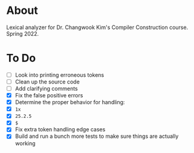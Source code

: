 # About

Lexical analyzer for Dr. Changwook Kim's Compiler Construction course. Spring 2022.

# To Do
- [ ] Look into printing erroneous tokens
- [ ] Clean up the source code
- [ ] Add clarifying comments
- [x] Fix the false positive errors
- [x] Determine the proper behavior for handling:
- [x] `1x`
- [x] `25.2.5`
- [x] `$`
- [x] Fix extra token handling edge cases
- [x] Build and run a bunch more tests to make sure things are actually working

